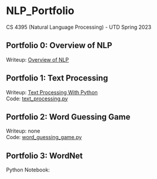 # NLP_Portfolio
CS 4395 (Natural Language Processing) - UTD Spring 2023

## Portfolio 0: Overview of NLP
Writeup: [Overview of NLP](Overview_of_NLP.pdf)

## Portfolio 1: Text Processing
Writeup: [Text Processing With Python](Text_Processing_With_Python.pdf)\
Code: [text_processing.py](text_processing.py)

## Portfolio 2: Word Guessing Game
Writeup: none\
Code: [word_guessing_game.py](word_guessing_game.py)

## Portfolio 3: WordNet
Python Notebook: 
